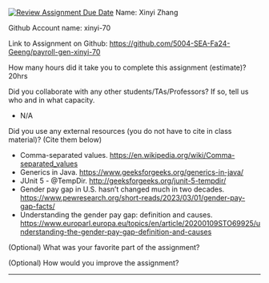 [![Review Assignment Due Date](https://classroom.github.com/assets/deadline-readme-button-22041afd0340ce965d47ae6ef1cefeee28c7c493a6346c4f15d667ab976d596c.svg)](https://classroom.github.com/a/0MNG42B5)
Name: Xinyi Zhang

Github Account name: xinyi-70

Link to Assignment on Github: https://github.com/5004-SEA-Fa24-Geeng/payroll-gen-xinyi-70

How many hours did it take you to complete this assignment (estimate)? 20hrs

Did you collaborate with any other students/TAs/Professors? If so, tell us who and in what
capacity.

* N/A
  
Did you use any external resources (you do not have to cite in class material)? (Cite them below)

* Comma-separated values. https://en.wikipedia.org/wiki/Comma-separated_values
* Generics in Java. https://www.geeksforgeeks.org/generics-in-java/
* JUnit 5 - @TempDir. http://geeksforgeeks.org/junit-5-tempdir/
* Gender pay gap in U.S. hasn’t changed much in two decades. https://www.pewresearch.org/short-reads/2023/03/01/gender-pay-gap-facts/
* Understanding the gender pay gap: definition and causes. https://www.europarl.europa.eu/topics/en/article/20200109STO69925/understanding-the-gender-pay-gap-definition-and-causes

(Optional) What was your favorite part of the assignment?

(Optional) How would you improve the assignment?

---
